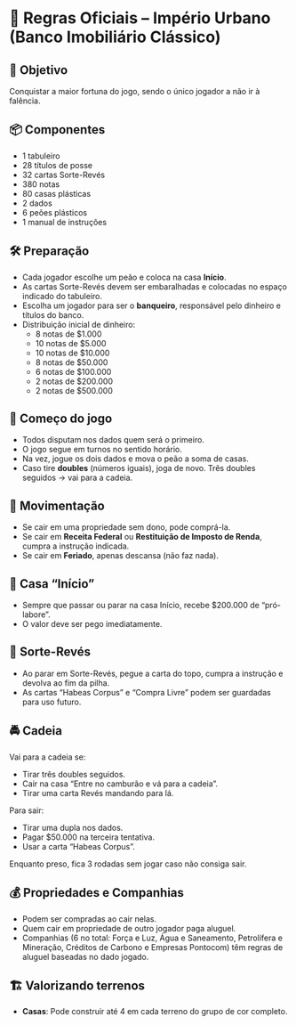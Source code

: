 
# 📜 Regras Oficiais – Império Urbano (Banco Imobiliário Clássico)

## 🎯 Objetivo
Conquistar a maior fortuna do jogo, sendo o único jogador a não ir à falência.

## 📦 Componentes
- 1 tabuleiro  
- 28 títulos de posse  
- 32 cartas Sorte-Revés  
- 380 notas  
- 80 casas plásticas  
- 2 dados  
- 6 peões plásticos  
- 1 manual de instruções  

## 🛠️ Preparação
- Cada jogador escolhe um peão e coloca na casa **Início**.  
- As cartas Sorte-Revés devem ser embaralhadas e colocadas no espaço indicado do tabuleiro.  
- Escolha um jogador para ser o **banqueiro**, responsável pelo dinheiro e títulos do banco.  
- Distribuição inicial de dinheiro:  
  - 8 notas de $1.000  
  - 10 notas de $5.000  
  - 10 notas de $10.000  
  - 8 notas de $50.000  
  - 6 notas de $100.000  
  - 2 notas de $200.000  
  - 2 notas de $500.000  

## 🎲 Começo do jogo
- Todos disputam nos dados quem será o primeiro.  
- O jogo segue em turnos no sentido horário.  
- Na vez, jogue os dois dados e mova o peão a soma de casas.  
- Caso tire **doubles** (números iguais), joga de novo. Três doubles seguidos → vai para a cadeia.

## 🚶 Movimentação
- Se cair em uma propriedade sem dono, pode comprá-la.  
- Se cair em **Receita Federal** ou **Restituição de Imposto de Renda**, cumpra a instrução indicada.  
- Se cair em **Feriado**, apenas descansa (não faz nada).  

## 🏁 Casa “Início”
- Sempre que passar ou parar na casa Início, recebe $200.000 de “pró-labore”.  
- O valor deve ser pego imediatamente.  

## 🎴 Sorte-Revés
- Ao parar em Sorte-Revés, pegue a carta do topo, cumpra a instrução e devolva ao fim da pilha.  
- As cartas “Habeas Corpus” e “Compra Livre” podem ser guardadas para uso futuro.  

## 🚔 Cadeia
Vai para a cadeia se:  
- Tirar três doubles seguidos.  
- Cair na casa “Entre no camburão e vá para a cadeia”.  
- Tirar uma carta Revés mandando para lá.  

Para sair:  
- Tirar uma dupla nos dados.  
- Pagar $50.000 na terceira tentativa.  
- Usar a carta “Habeas Corpus”.  

Enquanto preso, fica 3 rodadas sem jogar caso não consiga sair.

## 💰 Propriedades e Companhias
- Podem ser compradas ao cair nelas.  
- Quem cair em propriedade de outro jogador paga aluguel.  
- Companhias (6 no total: Força e Luz, Água e Saneamento, Petrolífera e Mineração, Créditos de Carbono e Empresas Pontocom) têm regras de aluguel baseadas no dado jogado.  

## 🏗️ Valorizando terrenos
- **Casas**: Pode construir até 4 em cada terreno do grupo de cor completo.
